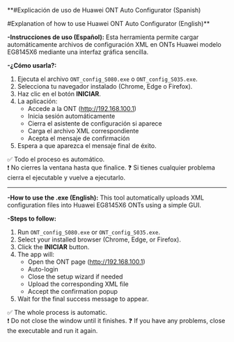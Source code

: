 **#Explicación de uso de Huawei ONT Auto Configurator (Spanish)

#Explanation of how to use Huawei ONT Auto Configurator (English)**


**-Instrucciones de uso (Español):**
Esta herramienta permite cargar automáticamente archivos de configuración XML en ONTs Huawei modelo EG8145X6 mediante una interfaz gráfica sencilla.

**-¿Cómo usarla?:**
1. Ejecuta el archivo `ONT_config_S080.exe` o `ONT_config_S035.exe`.
2. Selecciona tu navegador instalado (Chrome, Edge o Firefox).
3. Haz clic en el botón **INICIAR**.
4. La aplicación:
   - Accede a la ONT (http://192.168.100.1)
   - Inicia sesión automáticamente
   - Cierra el asistente de configuración si aparece
   - Carga el archivo XML correspondiente
   - Acepta el mensaje de confirmación
5. Espera a que aparezca el mensaje final de éxito.

✅ Todo el proceso es automático.  
❗ No cierres la ventana hasta que finalice.
❓ Si tienes cualquier problema cierra el ejecutable y vuelve a ejecutarlo.

------------------------------------------------------------------------------------------------------------------------

**-How to use the .exe (English):**
This tool automatically uploads XML configuration files into Huawei EG8145X6 ONTs using a simple GUI.

**-Steps to follow:**
1. Run `ONT_config_S080.exe` or `ONT_config_S035.exe`.
2. Select your installed browser (Chrome, Edge, or Firefox).
3. Click the **INICIAR** button.
4. The app will:
   - Open the ONT page (http://192.168.100.1)
   - Auto-login
   - Close the setup wizard if needed
   - Upload the corresponding XML file
   - Accept the confirmation popup
5. Wait for the final success message to appear.

✅ The whole process is automatic.  
❗ Do not close the window until it finishes.
❓ If you have any problems, close the executable and run it again.
